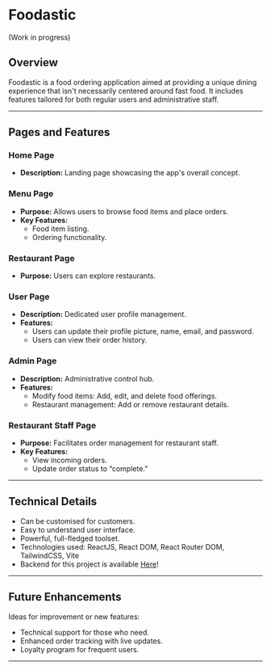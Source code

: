 # Foodastic
(Work in progress)

## Overview
Foodastic is a food ordering application aimed at providing a unique dining experience that isn't necessarily centered around fast food. It includes features tailored for both regular users and administrative staff.

---

## Pages and Features

### Home Page
- **Description:** Landing page showcasing the app's overall concept.

### Menu Page
- **Purpose:** Allows users to browse food items and place orders.
- **Key Features:**  
  - Food item listing.  
  - Ordering functionality.  

### Restaurant Page
- **Purpose:** Users can explore restaurants.  

### User Page
- **Description:** Dedicated user profile management.  
- **Features:**  
  - Users can update their profile picture, name, email, and password.  
  - Users can view their order history.  

### Admin Page
- **Description:** Administrative control hub.  
- **Features:**  
  - Modify food items: Add, edit, and delete food offerings.  
  - Restaurant management: Add or remove restaurant details.  

### Restaurant Staff Page
- **Purpose:** Facilitates order management for restaurant staff.  
- **Key Features:**  
  - View incoming orders.  
  - Update order status to “complete.”

---

## Technical Details
- Can be customised for customers.
- Easy to understand user interface.
- Powerful, full-fledged toolset.
- Technologies used: ReactJS, React DOM, React Router DOM, TailwindCSS, Vite
- Backend for this project is available [Here](https://github.com/YnwCh3f/foodastic_backend)!

---

## Future Enhancements
Ideas for improvement or new features:
- Technical support for those who need.  
- Enhanced order tracking with live updates.  
- Loyalty program for frequent users.

---
